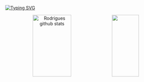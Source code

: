 [![Typing SVG](https://readme-typing-svg.herokuapp.com/?color=00bfbf&size=35&center=true&vCenter=true&width=1000&lines=HELLO,+MY+NAME+is+David+Rodrigues+Marcelino;I'm+16+years+old;I+am+from+Hortolandia,+SP;I+study+analysis+and+systems+development+at+Senai;Be+Welcome!+:%29)](https://git.io/typing-svg)


<div align="center">  
  <img width="49%" height="195px" src="https://github-readme-stats.vercel.app/api?username=davidmarcelino&show_icons=true&count_private=true&hide_border=true&title_color=00bfbf&icon_color=00bfbf&text_color=c9d1d9&bg_color=0d1117" alt="Rodrigues github stats" /> 
  <img width="41%" height="195px" src="https://github-readme-stats.vercel.app/api/top-langs/?username=davidmarcelino&layout=compact&hide_border=true&title_color=00bfbf&text_color=00bfbf&bg_color=0d1117" />
</div>





